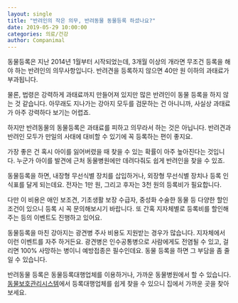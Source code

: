 ```yaml
---
layout: single
title: "반려인의 작은 의무, 반려동물 동물등록 하셨나요?"
date: 2019-05-29 10:00:00
categories: 의료/건강
author: Companimal
---
```


동물등록은 지난 2014년 1월부터 시작되었는데, 3개월 이상의 개라면 무조건 등록을 해야 하는 반려인의 의무사항입니다. 반려견을 등록하지 않으면 40만 원 이하의 과태료가 부과됩니다.

물론, 법령은 강력하게 과태료까지 만들어져 있지만 많은 반려인이 동물 등록을 하지 않는 것 같습니다. 아무래도 지나가는 강아지 모두를 검문하는 건 아니니까, 사실상 과태료가 아주 강력하다 보기는 어렵죠.

하지만 반려동물의 동물등록은 과태료를 피하고 의무라서 하는 것은 아닙니다. 반려견과 반려인 모두가 만일의 사태에 대비할 수 있기에 꼭 등록하는 편이 좋지요.

가장 좋은 건 혹시 아이를 잃어버렸을 때 찾을 수 있는 확률이 아주 높아진다는 것입니다. 누군가 아이를 발견에 근처 동물병원에만 데려다줘도 쉽게 반려인을 찾을 수 있죠.

동물등록을 하면, 내장형 무선식별 장치를 삽입하거나, 외장형 무선식별 장치나 등록 인식표를 달게 되는데요. 전자는 1만 원, 그리고 후자는 3천 원의 등록비가 필요합니다.

다만 이 비용은 애인 보조견, 기초생활 보장 수급자, 중성화 수술한 동물 등 다양한 할인 조건이 있으니 등록 시 꼭 문의해보시기 바랍니다. 또 간혹 지자체별로 등록비를 할인해주는 등의 이벤트도 진행하고 있어요.

동물등록을 마친 강아지는 광견병 주사 비용도 지원받는 경우가 많습니다. 지자체에서 이런 이벤트를 자주 하거든요. 광견병은 인수공통병으로 사람에게도 전염될 수 있고, 걸리면 100% 사망하는 병이니 예방접종은 필수인데요. 동물 등록을 하면 그 부담을 좀 줄일 수 있습니다.

반려동물 등록은 동물등록대행업체를 이용하거나, 가까운 동물병원에서 할 수 있습니다. [동물보호관리시스템](http://www.animal.go.kr/portal_rnl/map/record_agency.jsp)에서 등록대행업체를 쉽게 찾을 수 있으니 집에서 가까운 곳을 찾아보세요.
